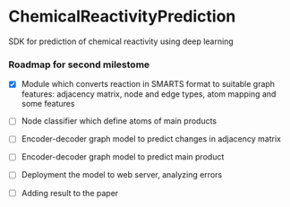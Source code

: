 # ChemicalReactivityPrediction
SDK for prediction of chemical reactivity using deep learning


### Roadmap for second milestome 
* [x] Module which converts reaction in SMARTS format to suitable graph features: adjacency matrix, 
node and edge types, atom mapping and some features 
* [ ] Node classifier which define atoms of main products  

* [ ] Encoder-decoder graph model to predict changes in adjacency matrix

* [ ] Encoder-decoder graph model to predict main product

* [ ] Deployment the model to web server, analyzing errors 

* [ ] Adding result to the paper 
